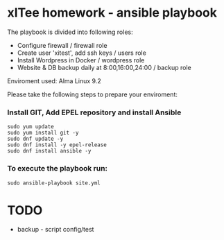 xITee homework - ansible playbook
================================================================================
The playbook is divided into following roles:

- Configure firewall                                / firewall role
- Create user 'xitest', add ssh keys                / users role
- Install Wordpress in Docker                       / wordpress role  
- Website & DB backup daily at 8:00,16:00,24:00     / backup role

Enviroment used: Alma Linux 9.2

Please take the following steps to prepare your enviroment:
 
### Install GIT, Add EPEL repository and install Ansible
```
sudo yum update
sudo yum install git -y
sudo dnf update -y
sudo dnf install -y epel-release
sudo dnf install ansible -y
```

### To execute the playbook run:
```
sudo ansible-playbook site.yml
```

 TODO 
================================================================================
- backup - script config/test